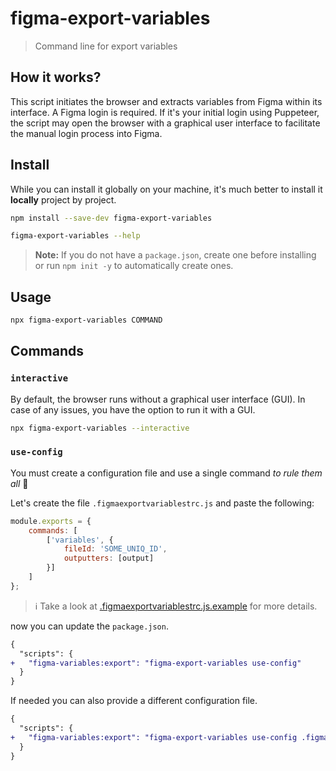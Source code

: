 # figma-export-variables

> Command line for export variables

## How it works?
This script initiates the browser and extracts variables from Figma within its interface. A Figma login is required. If it's your initial login using Puppeteer, the script may open the browser with a graphical user interface to facilitate the manual login process into Figma.

## Install

While you can install it globally on your machine, it's much better to install it **locally** project by project.

```sh
npm install --save-dev figma-export-variables
```
```sh
figma-export-variables --help
```

> **Note:** If you do not have a `package.json`, create one before installing or run `npm init -y` to automatically create ones.

## Usage

```sh
npx figma-export-variables COMMAND
```

## Commands

### `interactive`
By default, the browser runs without a graphical user interface (GUI). In case of any issues, you have the option to run it with a GUI.

```sh
npx figma-export-variables --interactive
```

### `use-config`

You must create a configuration file and use a single command *to rule them all* :ring:

Let's create the file `.figmaexportvariablestrc.js` and paste the following:

```js
module.exports = {
    commands: [
        ['variables', {
            fileId: 'SOME_UNIQ_ID',
            outputters: [output]
        }]
    ]
};
```
> :information_source: Take a look at [.figmaexportvariablestrc.js.example](/.figmaexportvariablestrc.js.example) for more details.

now you can update the `package.json`.

```diff
{
  "scripts": {
+   "figma-variables:export": "figma-export-variables use-config"
  }
}
```

If needed you can also provide a different configuration file.

```diff
{
  "scripts": {
+   "figma-variables:export": "figma-export-variables use-config .figmaexportrc.production.js"
  }
}
```